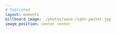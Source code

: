 ```yaml
---
# Published
layout: moments
billboard_image: ./photos/wave-right-pastel.jpg
image_position: center center
---
```

